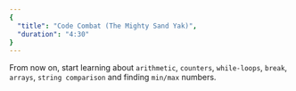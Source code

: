 ```yaml
---
{
  "title": "Code Combat (The Mighty Sand Yak)",
  "duration": "4:30"
}
---
```


From now on, start learning about `arithmetic`, `counters`, `while-loops`,  `break`, `arrays`, `string comparison` and finding `min/max` numbers.
